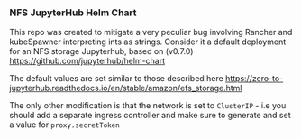 ### NFS JupyterHub Helm Chart

This repo was created to mitigate a very peculiar bug involving Rancher and kubeSpawner interpreting ints as strings. Consider it a default deployment for an NFS storage Jupyterhub, based on (v0.7.0) https://github.com/jupyterhub/helm-chart

The default values are set similar to those described here https://zero-to-jupyterhub.readthedocs.io/en/stable/amazon/efs_storage.html

The only other modification is that the network is set to `ClusterIP` - i.e you should add a separate ingress controller and make sure to generate and set a value for `proxy.secretToken`
